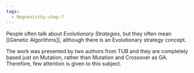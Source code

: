 ```yaml
---
tags:
  - Negnevistky-chap-7
---
```

People often talk about *Evolutionary Strategies*, but they often mean [[Genetic Algorithms]], although there is an Evolutionary strategy concept.

The work was presented by two authors from TUB and they are completely based just on Mutation, rather than Mutation and Crossover as GA. Therefore, few attention is given to this subject. 